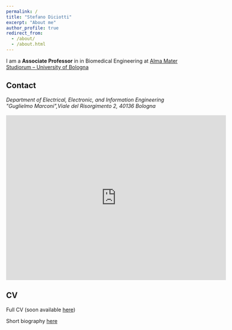 ```yaml
---
permalink: /
title: "Stefano Diciotti"
excerpt: "About me"
author_profile: true
redirect_from: 
  - /about/
  - /about.html
---
```



I am a **Associate Professor** in  in Biomedical Engineering at [Alma Mater Studiorum – University of Bologna](https://www.unibo.it/en/homepage)


## Contact

<address>
  Department of Electrical, Electronic, and Information Engineering "Guglielmo Marconi",Viale del Risorgimento 2, 40136 Bologna
</address>
<br>
<!-- ([see on Google Maps](https://goo.gl/maps/5JmzYNJTt8hZufbZA)) -->

<iframe src="https://www.google.com/maps/place/Viale+del+Risorgimento,+2,+40136+Bologna+BO/@44.4879448,11.3267078,17z/data=!3m1!4b1!4m5!3m4!1s0x477fd4f28ee9408b:0x7a37ed221408d7ba!8m2!3d44.4879448!4d11.3288965" width="600" height="450" frameborder="0" style="border:0;" allowfullscreen="" aria-hidden="false" tabindex="0"></iframe>



## CV

Full CV (soon available [here](#))

Short biography [here](files/biography.txt)


